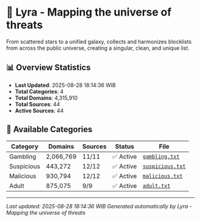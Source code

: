 # 🌌 Lyra - Mapping the universe of threats

From scattered stars to a unified galaxy, collects and harmonizes blocklists from across the public universe, creating a singular, clean, and unique list.

## 📊 Overview Statistics

- **Last Updated**: 2025-08-28 18:14:36 WIB
- **Total Categories**: 4
- **Total Domains**: 4,315,910
- **Total Sources**: 44
- **Active Sources**: 44

## 📂 Available Categories

| Category | Domains | Sources | Status | File |
|----------|---------|---------|--------|------|
| Gambling | 2,066,769 | 11/11 | ✅ Active | [`gambling.txt`](blocklist/gambling.txt) |
| Suspicious | 443,272 | 12/12 | ✅ Active | [`suspicious.txt`](blocklist/suspicious.txt) |
| Malicious | 930,794 | 12/12 | ✅ Active | [`malicious.txt`](blocklist/malicious.txt) |
| Adult | 875,075 | 9/9 | ✅ Active | [`adult.txt`](blocklist/adult.txt) |


---

*Last updated: 2025-08-28 18:14:36 WIB*
*Generated automatically by Lyra - Mapping the universe of threats*
